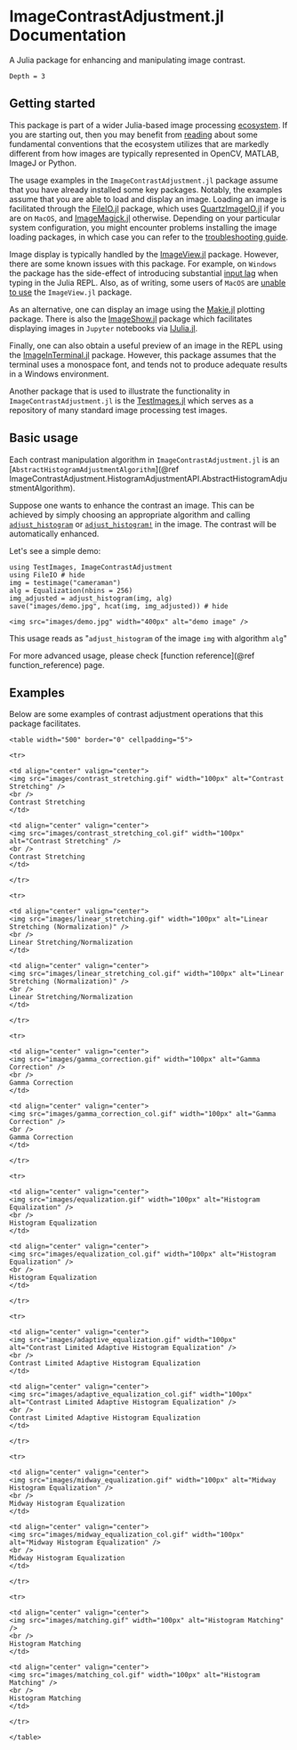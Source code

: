 # ImageContrastAdjustment.jl Documentation

A Julia package for enhancing and manipulating image contrast.

```@contents
Depth = 3
```

## Getting started
This package is part of a wider Julia-based image processing
[ecosystem](https://github.com/JuliaImages). If you are starting out, then you
may benefit from [reading](https://juliaimages.org/latest/quickstart/) about
some fundamental conventions that the ecosystem utilizes that are markedly
different from how images are typically represented in OpenCV, MATLAB, ImageJ or
Python.

The usage examples in the `ImageContrastAdjustment.jl` package assume that you have
already installed some key packages. Notably, the examples assume that you are
able to load and display an image. Loading an image is facilitated through the
[FileIO.jl](https://github.com/JuliaIO/FileIO.jl) package, which uses
[QuartzImageIO.jl](https://github.com/JuliaIO/QuartzImageIO.jl) if you are on
`MacOS`, and [ImageMagick.jl](https://github.com/JuliaIO/ImageMagick.jl)
otherwise. Depending on your particular system configuration, you might
encounter problems installing the image loading packages, in which case you can
refer to the [troubleshooting
guide](https://juliaimages.org/latest/troubleshooting/#Installation-troubleshooting-1).

Image display is typically handled by the
[ImageView.jl](https://github.com/JuliaImages/ImageView.jl) package. However,
there are some known issues with this package. For example, on `Windows` the
package has the side-effect of introducing substantial [input
lag](https://github.com/JuliaImages/ImageView.jl/issues/176) when typing in the
Julia REPL. Also, as of writing, some users of `MacOS` are [unable to
use](https://github.com/JuliaImages/ImageView.jl/issues/175) the `ImageView.jl`
package.

As an alternative, one can display an image using the
[Makie.jl](https://github.com/JuliaPlots/Makie.jl) plotting package. There is
also the [ImageShow.jl](https://github.com/JuliaImages/ImageShow.jl) package
which facilitates displaying images in `Jupyter` notebooks via
[IJulia.jl](https://github.com/JuliaLang/IJulia.jl).

Finally, one can also obtain a useful preview of an image in the REPL using the
[ImageInTerminal.jl](https://github.com/JuliaImages/ImageInTerminal.jl) package.
However, this package assumes that the terminal uses a monospace font, and tends
not to produce adequate results in a Windows environment.

Another package that is used to illustrate the functionality in
`ImageContrastAdjustment.jl` is the
[TestImages.jl](https://github.com/JuliaImages/TestImages.jl) which serves as a
repository of many standard image processing test images.


## Basic usage

Each contrast manipulation algorithm in `ImageContrastAdjustment.jl` is an
[`AbstractHistogramAdjustmentAlgorithm`](@ref
ImageContrastAdjustment.HistogramAdjustmentAPI.AbstractHistogramAdjustmentAlgorithm).

Suppose one wants to enhance the contrast an image. This can be achieved by
simply choosing an appropriate algorithm and calling [`adjust_histogram`](@ref)
or [`adjust_histogram!`](@ref) in the image. The contrast will be automatically
enhanced.

Let's see a simple demo:

```@example
using TestImages, ImageContrastAdjustment
using FileIO # hide
img = testimage("cameraman")
alg = Equalization(nbins = 256)
img_adjusted = adjust_histogram(img, alg)
save("images/demo.jpg", hcat(img, img_adjusted)) # hide
```

```@raw html
<img src="images/demo.jpg" width="400px" alt="demo image" />
```

This usage reads as "`adjust_histogram` of the image `img` with algorithm `alg`"

For more advanced usage, please check [function reference](@ref function_reference) page.

## Examples
Below are some examples of contrast adjustment operations that this package facilitates.

```@raw html
<table width="500" border="0" cellpadding="5">

<tr>

<td align="center" valign="center">
<img src="images/contrast_stretching.gif" width="100px" alt="Contrast Stretching" />
<br />
Contrast Stretching
</td>

<td align="center" valign="center">
<img src="images/contrast_stretching_col.gif" width="100px" alt="Contrast Stretching" />
<br />
Contrast Stretching
</td>

</tr>

<tr>

<td align="center" valign="center">
<img src="images/linear_stretching.gif" width="100px" alt="Linear Stretching (Normalization)" />
<br />
Linear Stretching/Normalization
</td>

<td align="center" valign="center">
<img src="images/linear_stretching_col.gif" width="100px" alt="Linear Stretching (Normalization)" />
<br />
Linear Stretching/Normalization
</td>

</tr>

<tr>

<td align="center" valign="center">
<img src="images/gamma_correction.gif" width="100px" alt="Gamma Correction" />
<br />
Gamma Correction
</td>

<td align="center" valign="center">
<img src="images/gamma_correction_col.gif" width="100px" alt="Gamma Correction" />
<br />
Gamma Correction
</td>

</tr>

<tr>

<td align="center" valign="center">
<img src="images/equalization.gif" width="100px" alt="Histogram Equalization" />
<br />
Histogram Equalization
</td>

<td align="center" valign="center">
<img src="images/equalization_col.gif" width="100px" alt="Histogram Equalization" />
<br />
Histogram Equalization
</td>

</tr>

<tr>

<td align="center" valign="center">
<img src="images/adaptive_equalization.gif" width="100px" alt="Contrast Limited Adaptive Histogram Equalization" />
<br />
Contrast Limited Adaptive Histogram Equalization
</td>

<td align="center" valign="center">
<img src="images/adaptive_equalization_col.gif" width="100px" alt="Contrast Limited Adaptive Histogram Equalization" />
<br />
Contrast Limited Adaptive Histogram Equalization
</td>

</tr>

<tr>

<td align="center" valign="center">
<img src="images/midway_equalization.gif" width="100px" alt="Midway Histogram Equalization" />
<br />
Midway Histogram Equalization
</td>

<td align="center" valign="center">
<img src="images/midway_equalization_col.gif" width="100px" alt="Midway Histogram Equalization" />
<br />
Midway Histogram Equalization
</td>

</tr>

<tr>

<td align="center" valign="center">
<img src="images/matching.gif" width="100px" alt="Histogram Matching" />
<br />
Histogram Matching
</td>

<td align="center" valign="center">
<img src="images/matching_col.gif" width="100px" alt="Histogram Matching" />
<br />
Histogram Matching
</td>

</tr>

</table>
```
